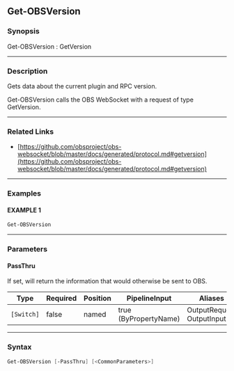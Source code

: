 Get-OBSVersion
--------------




### Synopsis
Get-OBSVersion : GetVersion



---


### Description

Gets data about the current plugin and RPC version.


Get-OBSVersion calls the OBS WebSocket with a request of type GetVersion.



---


### Related Links
* [https://github.com/obsproject/obs-websocket/blob/master/docs/generated/protocol.md#getversion](https://github.com/obsproject/obs-websocket/blob/master/docs/generated/protocol.md#getversion)





---


### Examples
#### EXAMPLE 1
```PowerShell
Get-OBSVersion
```



---


### Parameters
#### **PassThru**

If set, will return the information that would otherwise be sent to OBS.






|Type      |Required|Position|PipelineInput        |Aliases                      |
|----------|--------|--------|---------------------|-----------------------------|
|`[Switch]`|false   |named   |true (ByPropertyName)|OutputRequest<br/>OutputInput|





---


### Syntax
```PowerShell
Get-OBSVersion [-PassThru] [<CommonParameters>]
```
